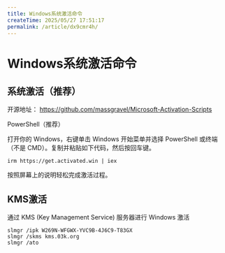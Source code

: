 ```yaml
---
title: Windows系统激活命令
createTime: 2025/05/27 17:51:17
permalink: /article/dx9cmr4h/
---
```

# Windows系统激活命令



## 系统激活（推荐）

开源地址： https://github.com/massgravel/Microsoft-Activation-Scripts



PowerShell（推荐）

打开你的 Windows，右键单击 Windows 开始菜单并选择 PowerShell 或终端（不是 CMD）。复制并粘贴如下代码，然后按回车键。

```
irm https://get.activated.win | iex
```


按照屏幕上的说明轻松完成激活过程。



## KMS激活

通过 KMS (Key Management Service) 服务器进行 Windows 激活

```
slmgr /ipk W269N-WFGWX-YVC9B-4J6C9-T83GX
slmgr /skms kms.03k.org
slmgr /ato
```

